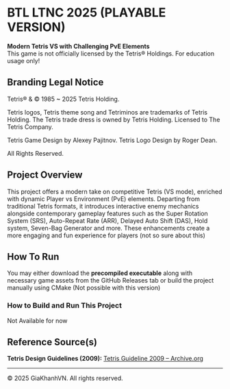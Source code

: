 # BTL LTNC 2025 (PLAYABLE VERSION)
**Modern Tetris VS with Challenging PvE Elements**<br>
This game is not officially licensed by the Tetris® Holdings. For education usage only!

## Branding Legal Notice
Tetris® & © 1985 ~ 2025 Tetris Holding.

Tetris logos, Tetris theme song and Tetriminos are trademarks of Tetris Holding.
The Tetris trade dress is owned by Tetris Holding.
Licensed to The Tetris Company.

Tetris Game Design by Alexey Pajitnov.
Tetris Logo Design by Roger Dean.

All Rights Reserved.

## Project Overview  
This project offers a modern take on competitive Tetris (VS mode), enriched with dynamic Player vs Environment (PvE) elements. Departing from traditional Tetris formats, it introduces interactive enemy mechanics alongside contemporary gameplay features such as the Super Rotation System (SRS), Auto-Repeat Rate (ARR), Delayed Auto Shift (DAS), Hold system, Seven-Bag Generator and more. These enhancements create a more engaging and fun experience for players (not so sure about this)

## How To Run
You may either download the **precompiled executable** along with necessary game assets from the GitHub Releases tab or build the project manually using CMake (Not possible with this version)

### How to Build and Run This Project
Not Available for now

## Reference Source(s)

**Tetris Design Guidelines (2009):**
[Tetris Guideline 2009 – Archive.org](https://archive.org/details/2009-tetris-variant-concepts_202201/2009%20Tetris%20Design%20Guideline/page/30/mode/2up?view=theater)

---
© 2025 GiaKhanhVN. All rights reserved.
